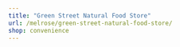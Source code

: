 ```yaml
---
title: "Green Street Natural Food Store"
url: /melrose/green-street-natural-food-store/
shop: convenience
---
```

